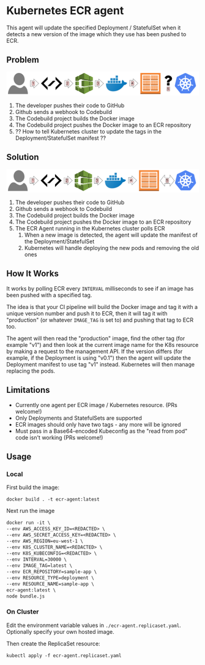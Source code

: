 # Kubernetes ECR agent

This agent will update the specified Deployment / StatefulSet when it detects a new version of the image which they use has been pushed to ECR.

## Problem

![CI process using Codebuild and ECR](assets/ECR_AGENT.png)

1. The developer pushes their code to GitHub
1. Github sends a webhook to Codebuild
1. The Codebuild project builds the Docker image
1. The Codebuild project pushes the Docker image to an ECR repository
1. ?? How to tell Kubernetes cluster to update the tags in the Deployment/StatefulSet manifest ??

## Solution

![CI process using Codebuild and ECR with ECR Agent](assets/ECR_AGENT_SOLUTION.png)

1. The developer pushes their code to GitHub
1. Github sends a webhook to Codebuild
1. The Codebuild project builds the Docker image
1. The Codebuild project pushes the Docker image to an ECR repository
1. The ECR Agent running in the Kubernetes cluster polls ECR
    1. When a new image is detected, the agent will update the manifest of the Deployment/StatefulSet
    1. Kubernetes will handle deploying the new pods and removing the old ones

## How It Works

It works by polling ECR every `INTERVAL` milliseconds to see if an image has been pushed with a specified tag.

The idea is that your CI pipeline will build the Docker image and tag it with a unique version number and push it to ECR, then it will tag it with "production" (or whatever `IMAGE_TAG` is set to) and pushing that tag to ECR too.

The agent will then read the "production" image, find the other tag (for example "v1") and then look at the current image name for the K8s resource by making a request to the management API. If the version differs (for example, if the Deployment is using "v0.1") then the agent will update the Deployment manifest to use tag "v1" instead. Kubernetes will then manage replacing the pods.

## Limitations

- Currently one agent per ECR image / Kubernetes resource. (PRs welcome!)
- Only Deployments and StatefulSets are supported
- ECR images should only have two tags - any more will be ignored
- Must pass in a Base64-encoded Kubeconfig as the "read from pod" code isn't working (PRs welcome!)

## Usage

### Local

First build the image:

```shell
docker build . -t ecr-agent:latest
```

Next run the image

```shell
docker run -it \
--env AWS_ACCESS_KEY_ID=<REDACTED> \
--env AWS_SECRET_ACCESS_KEY=<REDACTED> \
--env AWS_REGION=eu-west-1 \
--env K8S_CLUSTER_NAME=<REDACTED> \
--env K8S_KUBECONFIG=<REDACTED> \
--env INTERVAL=30000 \
--env IMAGE_TAG=latest \
--env ECR_REPOSITORY=sample-app \
--env RESOURCE_TYPE=deployment \
--env RESOURCE_NAME=sample-app \
ecr-agent:latest \
node bundle.js
```

### On Cluster

Edit the environment variable values in `./ecr-agent.replicaset.yaml`. Optionally specify your own hosted image.

Then create the ReplicaSet resource:

```shell
kubectl apply -f ecr-agent.replicaset.yaml
```
